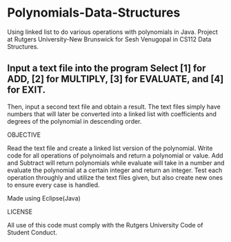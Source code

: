# Polynomials-Data-Structures

Using linked list to do various operations with polynomials in Java. Project at Rutgers University-New Brunswick for Sesh Venugopal in CS112 Data Structures.

Input a text file into the program 
Select [1] for ADD, [2] for MULTIPLY, [3] for EVALUATE, and [4] for EXIT. 
---
Then, input a second text file and obtain a result. The text files simply have numbers that will later be converted into a linked list with coefficients and degrees of the polynomial in descending order.

OBJECTIVE


Read the text file and create a linked list version of the polynomial. Write code for all operations of polynoimals and return a polynomial or value. Add and Subtract will return polynomials while evaluate will take in a number and evaluate the polynomial at a certain integer and return an integer. Test each operation throughly and utilize the text files given, but also create new ones to ensure every case is handled.

Made using Eclipse(Java) 

LICENSE


All use of this code must comply with the Rutgers University Code of Student Conduct.

